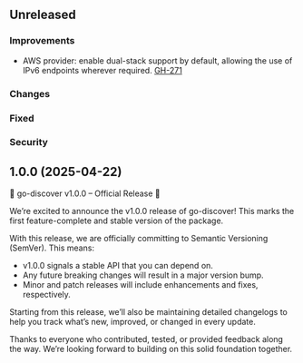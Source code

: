 ## Unreleased

### Improvements

* AWS provider: enable dual-stack support by default, allowing the use of IPv6 endpoints wherever required. [GH-271](https://github.com/hashicorp/go-discover/pull/271)


### Changes

### Fixed

### Security


## 1.0.0 (2025-04-22)

🚀 go-discover v1.0.0 – Official Release 🎉

We’re excited to announce the v1.0.0 release of go-discover! This marks the first feature-complete and stable version of the package.

With this release, we are officially committing to Semantic Versioning (SemVer). This means:
  - v1.0.0 signals a stable API that you can depend on.
  - Any future breaking changes will result in a major version bump.
  - Minor and patch releases will include enhancements and fixes, respectively.

Starting from this release, we’ll also be maintaining detailed changelogs to help you track what’s new, improved, or changed in every update.

Thanks to everyone who contributed, tested, or provided feedback along the way. We’re looking forward to building on this solid foundation together.
